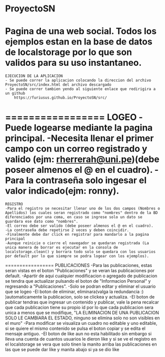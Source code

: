 # ProyectoSN
Pagina de una web social.
Todos los ejemplos estan en la base de datos de localstorage por lo que son validos para su uso instantaneo.
=================
    EJECUCION DE LA APLICACION
    - Se puede correr la aplicacion colocando la direccion del archivo ProyectoSN/src/index.html del archivo descargado
    - Se puede correr tambien yendo al siguiente enlace que redirigira a un github
        https://furiusus.github.io/ProyectoSN/src/
=================
    LOGEO
    -Puede logearse mediante la pagina principal.
    -Necesita llenar el primer campo con un correo registrado y valido (ejm: rherrerah@uni.pe)(debe poseer almenos el @ en el cuadro).
    -Para la contraseña solo ingesar el valor indicado(ejm: ronny).
=================
    REGISTRO
    -Para el registro se necesitar llenar uno de los dos campos (Nombres o Apellidos) los cuales seran registrado como "nombres" dentro de la BD diferenciados por una coma, en caso se ingrese solo un dato se guardara ese dato como "nombres".
    -El correo debe ser valido (debe poseer almenos el @ en el cuadro).
    -La contraseña debe repetirse 2 veces y deben coincidir.
    -Finalmente debe dar click en registrar para mandarlo a la pagina principal
    -Aunque reinicie o cierre el navegador se quedaran registrada (La unica manera de borrar es ejecutar en la consola de localstorage.clean() y borrara todo solo se quedara con los usuarios por default por lo que siempre se podra logear con los ejemplos).
=================
    PUBLICACIONES
    -Para las publicaciones, estas seran vistas en el boton "Publicaciones" y se veran las publicaciones por default.
    -Apartir de aqui cualquier modificacion o agregado de publicacion se tendra que actualizar pulsando el boton de "Informacion Personal" y regresando a "Publicaciones".
    -Solo se podran editar y eliminar el usuario que se logeo
    -El boton de eliminar, eliminara(valga la redundancia :) )automaticamente la publicacion, solo se clickea y actualiza.
    -El boton de publicar tendras que ingresar un contenido y publicar, vale la pena recalcar que cada publicacion tiene su propio id por lo que cada publicacion sera unica a menos que se modifique, "LA ELIMINACION DE UNA PUBLICACION SOLO LE CAMBIARA EL ESTADO, ninguno se elimina solo no son visibles en el muro"
    -Para modificar se visualiza un cuadro no editable y uno editable, si se quiere el mismo contenido se pulsa el boton copiar y se edita el mensaje antiguo.
    -El boton de like aun no esta habilitado sin embargo si lleva una cuenta de cuantos usuarios le dieron like y si se ve el registro en el localstorage se vera que solo tinen la manito arriba las publicaciones en las que se puede dar like y manita abajo si ya se dio like
